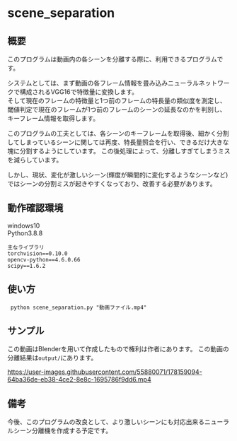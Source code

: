 # scene_separation
## 概要
このプログラムは動画内の各シーンを分離する際に、利用できるプログラムです。

システムとしては、まず動画の各フレーム情報を畳み込みニューラルネットワークで構成されるVGG16で特徴量に変換します。\
そして現在のフレームの特徴量と1つ前のフレームの特長量の類似度を測定し、閾値判定で現在のフレームが1つ前のフレームのシーンの延長なのかを判別し、キーフレーム情報を取得します。

このプログラムの工夫としては、各シーンのキーフレームを取得後、細かく分割してしまっているシーンに関しては再度、特長量照合を行い、できるだけ大きな塊に分割するようにしています。
この後処理によって、分離しすぎてしまうミスを減らしています。

しかし、現状、変化が激しいシーン(輝度が瞬間的に変化するようなシーンなど)ではシーンの分割ミスが起きやすくなっており、改善する必要があります。
## 動作確認環境
windows10\
Python3.8.8
```
主なライブラリ
torchvision==0.10.0
opencv-python==4.6.0.66
scipy==1.6.2
```
## 使い方
``` python scene_separation.py "動画ファイル.mp4"```

## サンプル
この動画はBlenderを用いて作成したもので権利は作者にあります。
この動画の分離結果は`output/`にあります。

https://user-images.githubusercontent.com/55880071/178159094-64ba36de-eb38-4ce2-8e8c-1695786f9dd6.mp4

## 備考


今後、このプログラムの改良として、より激しいシーンにも対応出来るニューラルシーン分離機を作成する予定です。


